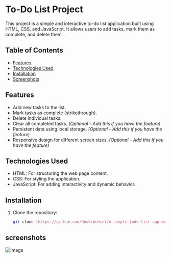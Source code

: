 # To-Do List Project

This project is a simple and interactive to-do list application built using HTML, CSS, and JavaScript.  It allows users to add tasks, mark them as complete, and delete them.

## Table of Contents

- [Features](#features)
- [Technologies Used](#technologies-used)
- [Installation](#installation)
- [Screenshots](#screenshots)






## Features

- Add new tasks to the list.
- Mark tasks as complete (strikethrough).
- Delete individual tasks.
- Clear all completed tasks.  *(Optional - Add this if you have the feature)*
- Persistent data using local storage. *(Optional - Add this if you have the feature)*
- Responsive design for different screen sizes. *(Optional - Add this if you have the feature)*

## Technologies Used

- HTML: For structuring the web page content.
- CSS: For styling the application.
- JavaScript: For adding interactivity and dynamic behavior.

## Installation

1. Clone the repository:
   ```bash
   git clone [https://github.com/HoukiAchref/A-simple-todo-list-app-with-HTML-CSS-JavaScript](https://www.google.com/search?q=https://[github.com/HoukiAchref/A-simple-todo-list-app-with-HTML-CSS-JavaScript/new/main?filename=README.md](https://github.com/HoukiAchref/A-simple-todo-list-app-with-HTML-CSS-JavaScript))

## screenshots
![image](https://github.com/user-attachments/assets/711143f2-89c8-498e-80a9-35608820c918)

